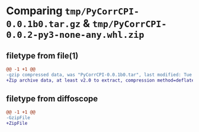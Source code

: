 # Comparing `tmp/PyCorrCPI-0.0.1b0.tar.gz` & `tmp/PyCorrCPI-0.0.2-py3-none-any.whl.zip`

## filetype from file(1)

```diff
@@ -1 +1 @@
-gzip compressed data, was "PyCorrCPI-0.0.1b0.tar", last modified: Tue Apr 23 17:49:37 2024, max compression
+Zip archive data, at least v2.0 to extract, compression method=deflate
```

## filetype from diffoscope

```diff
@@ -1 +1 @@
-GzipFile
+ZipFile
```

